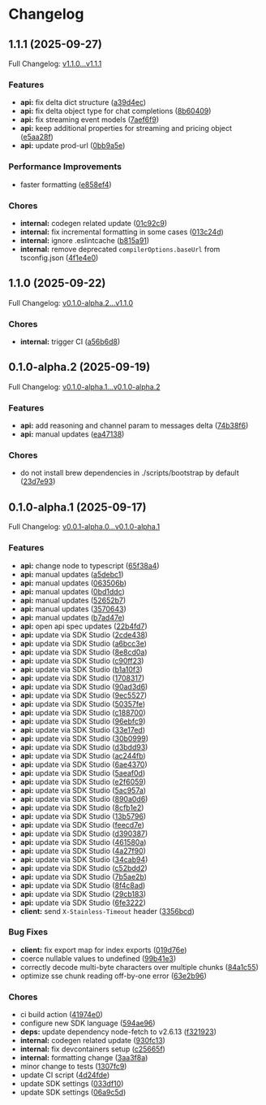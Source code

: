 # Changelog

## 1.1.1 (2025-09-27)

Full Changelog: [v1.1.0...v1.1.1](https://github.com/sambanova/sambanova-typescript/compare/v1.1.0...v1.1.1)

### Features

* **api:** fix delta dict structure ([a39d4ec](https://github.com/sambanova/sambanova-typescript/commit/a39d4ec9360b700b0a4904cb67b3b724380e189f))
* **api:** fix delta object type for chat completions ([8b60409](https://github.com/sambanova/sambanova-typescript/commit/8b604096a9ef9c8bf4dab5504424c10a665d7f88))
* **api:** fix streaming event models ([7aef6f9](https://github.com/sambanova/sambanova-typescript/commit/7aef6f926b0ed463a7552bb6da6ca37177c2965e))
* **api:** keep additional properties for streaming and pricing object ([e5aa28f](https://github.com/sambanova/sambanova-typescript/commit/e5aa28fb6be7ffced0925d2c95179dc2b7ef6b48))
* **api:** update prod-url ([0bb9a5e](https://github.com/sambanova/sambanova-typescript/commit/0bb9a5e0fb4c4f92ace61d84e99cfbfb3a2ff8f8))


### Performance Improvements

* faster formatting ([e858ef4](https://github.com/sambanova/sambanova-typescript/commit/e858ef48c1eda6f928f6306a57cc0e2913d07e12))


### Chores

* **internal:** codegen related update ([01c92c9](https://github.com/sambanova/sambanova-typescript/commit/01c92c976c691f368bedb431d18efec795fe4acc))
* **internal:** fix incremental formatting in some cases ([013c24d](https://github.com/sambanova/sambanova-typescript/commit/013c24da0bea091eb1ff8045c56a590e39ee8067))
* **internal:** ignore .eslintcache ([b815a91](https://github.com/sambanova/sambanova-typescript/commit/b815a9108e49c259f8ba26cc2f860353f25e9001))
* **internal:** remove deprecated `compilerOptions.baseUrl` from tsconfig.json ([4f1e4e0](https://github.com/sambanova/sambanova-typescript/commit/4f1e4e0df77817161202d4bfc6e918cb8846ea6d))

## 1.1.0 (2025-09-22)

Full Changelog: [v0.1.0-alpha.2...v1.1.0](https://github.com/sambanova/sambanova-typescript/compare/v0.1.0-alpha.2...v1.1.0)

### Chores

* **internal:** trigger CI ([a56b6d8](https://github.com/sambanova/sambanova-typescript/commit/a56b6d80c336553c50b7dbde0365e24c11e84340))

## 0.1.0-alpha.2 (2025-09-19)

Full Changelog: [v0.1.0-alpha.1...v0.1.0-alpha.2](https://github.com/sambanova/sambanova-typescript/compare/v0.1.0-alpha.1...v0.1.0-alpha.2)

### Features

* **api:** add reasoning and channel param to messages delta ([74b38f6](https://github.com/sambanova/sambanova-typescript/commit/74b38f6450f82d75763ac519e31c80394a8302ca))
* **api:** manual updates ([ea47138](https://github.com/sambanova/sambanova-typescript/commit/ea47138d1e2f721eade16f26bd2ca883451368c5))


### Chores

* do not install brew dependencies in ./scripts/bootstrap by default ([23d7e93](https://github.com/sambanova/sambanova-typescript/commit/23d7e930073e91cc27e590d78ca7c0fb587f609f))

## 0.1.0-alpha.1 (2025-09-17)

Full Changelog: [v0.0.1-alpha.0...v0.1.0-alpha.1](https://github.com/sambanova/sambanova-typescript/compare/v0.0.1-alpha.0...v0.1.0-alpha.1)

### Features

* **api:** change node to typescript ([65f38a4](https://github.com/sambanova/sambanova-typescript/commit/65f38a498edc96afc7f062543ffe80718402e772))
* **api:** manual updates ([a5debc1](https://github.com/sambanova/sambanova-typescript/commit/a5debc1036051eba0ad1e763656fb460a2c24f3e))
* **api:** manual updates ([063506b](https://github.com/sambanova/sambanova-typescript/commit/063506b492278c82cb6260dba55d7dd1feda5526))
* **api:** manual updates ([0bd1ddc](https://github.com/sambanova/sambanova-typescript/commit/0bd1ddca00ccfee73261165a21afcfd9488a8a77))
* **api:** manual updates ([52652b7](https://github.com/sambanova/sambanova-typescript/commit/52652b7df69b07a592f22fcb46b2c3e88a56d48e))
* **api:** manual updates ([3570643](https://github.com/sambanova/sambanova-typescript/commit/3570643f7dec77deb2665b4b074ca9ba54038cfd))
* **api:** manual updates ([b7ad47e](https://github.com/sambanova/sambanova-typescript/commit/b7ad47e3135bf166e43f4276329a6623998d8714))
* **api:** open api spec updates ([22b4fd7](https://github.com/sambanova/sambanova-typescript/commit/22b4fd76e58606e04b23b8291fe01b933aec566c))
* **api:** update via SDK Studio ([2cde438](https://github.com/sambanova/sambanova-typescript/commit/2cde438d65cce85e597096483c11ae89c9d04760))
* **api:** update via SDK Studio ([a6bcc3e](https://github.com/sambanova/sambanova-typescript/commit/a6bcc3e9999781469cfc1f292c259814ad85776a))
* **api:** update via SDK Studio ([8e8cd0a](https://github.com/sambanova/sambanova-typescript/commit/8e8cd0a9dfdd4a8f28d81848364bd394843882f3))
* **api:** update via SDK Studio ([c90ff23](https://github.com/sambanova/sambanova-typescript/commit/c90ff23203c22050ddaea3e4d1f5f943f553371c))
* **api:** update via SDK Studio ([b1a10f3](https://github.com/sambanova/sambanova-typescript/commit/b1a10f346696e2566a453707e1fc846394c984d2))
* **api:** update via SDK Studio ([1708317](https://github.com/sambanova/sambanova-typescript/commit/1708317ca1b79856f892d1c122d7757a7ae918d5))
* **api:** update via SDK Studio ([90ad3d6](https://github.com/sambanova/sambanova-typescript/commit/90ad3d6e4c3029cc51aa35c6509965bfada1e928))
* **api:** update via SDK Studio ([9ec5527](https://github.com/sambanova/sambanova-typescript/commit/9ec5527e95628e801444e3ed7aca592ed7dc43ed))
* **api:** update via SDK Studio ([50357fe](https://github.com/sambanova/sambanova-typescript/commit/50357fe27766dbed42ef5d04cdf1c24976c96143))
* **api:** update via SDK Studio ([c188700](https://github.com/sambanova/sambanova-typescript/commit/c188700119763895ef7f26d517aee9e566f744f6))
* **api:** update via SDK Studio ([96ebfc9](https://github.com/sambanova/sambanova-typescript/commit/96ebfc987a5b720ed7ef884b55a0611df43b7257))
* **api:** update via SDK Studio ([33e17ed](https://github.com/sambanova/sambanova-typescript/commit/33e17ed538e957660c7f3f25f1277b8908ffaa29))
* **api:** update via SDK Studio ([30b0999](https://github.com/sambanova/sambanova-typescript/commit/30b0999020fb69bcc8600a90e190bf9545ca9048))
* **api:** update via SDK Studio ([d3bdd93](https://github.com/sambanova/sambanova-typescript/commit/d3bdd935d2bef835e1c4099b3522ef8ce8f08cfe))
* **api:** update via SDK Studio ([ac244fb](https://github.com/sambanova/sambanova-typescript/commit/ac244fb839d7d221c616f679869fbfd668cab50c))
* **api:** update via SDK Studio ([6ae4370](https://github.com/sambanova/sambanova-typescript/commit/6ae43702b5a7f608f63cab514621cea02da4f549))
* **api:** update via SDK Studio ([5aeaf0d](https://github.com/sambanova/sambanova-typescript/commit/5aeaf0d1ae3b4001145cb283af964054eb6ecd85))
* **api:** update via SDK Studio ([e2f6059](https://github.com/sambanova/sambanova-typescript/commit/e2f60596a1d9131406d801facb72b485e914ae21))
* **api:** update via SDK Studio ([5ac957a](https://github.com/sambanova/sambanova-typescript/commit/5ac957aa59418563dbc292ebba7b84ed07c0cff3))
* **api:** update via SDK Studio ([890a0d6](https://github.com/sambanova/sambanova-typescript/commit/890a0d6cbdfc982e200c66d117a05f679d3f739f))
* **api:** update via SDK Studio ([8cfb1e2](https://github.com/sambanova/sambanova-typescript/commit/8cfb1e218e710bc5328f63534eba56055e7d5fac))
* **api:** update via SDK Studio ([13b5796](https://github.com/sambanova/sambanova-typescript/commit/13b5796d375fc5c8d9ae4eb57a335a701be18c2d))
* **api:** update via SDK Studio ([feecd7e](https://github.com/sambanova/sambanova-typescript/commit/feecd7e5403dab2e49e37a76c417fbd2a5861a61))
* **api:** update via SDK Studio ([d390387](https://github.com/sambanova/sambanova-typescript/commit/d390387c03a007d4416e6e3bdeda40acb6e63d1a))
* **api:** update via SDK Studio ([461580a](https://github.com/sambanova/sambanova-typescript/commit/461580a6c8dfac021ebc29e3eb1e80cc7f6c9dad))
* **api:** update via SDK Studio ([4a27f90](https://github.com/sambanova/sambanova-typescript/commit/4a27f9093919f0481487ba2f9dd988cab5fde960))
* **api:** update via SDK Studio ([34cab94](https://github.com/sambanova/sambanova-typescript/commit/34cab94b01211d6649e6dd38bc39931bff86ba75))
* **api:** update via SDK Studio ([c52bdd2](https://github.com/sambanova/sambanova-typescript/commit/c52bdd2f755e1b5d481b1f87f315a7308101073e))
* **api:** update via SDK Studio ([7b5ae2b](https://github.com/sambanova/sambanova-typescript/commit/7b5ae2b30bc04a9f7ef24d2a0edbb56cba8ba255))
* **api:** update via SDK Studio ([8f4c8ad](https://github.com/sambanova/sambanova-typescript/commit/8f4c8adbc86905acf198ed1bc1987ea923d05f27))
* **api:** update via SDK Studio ([29cb183](https://github.com/sambanova/sambanova-typescript/commit/29cb183b3363b39d3328244774b5d88f8c8b9d6f))
* **api:** update via SDK Studio ([6fe3222](https://github.com/sambanova/sambanova-typescript/commit/6fe3222cc8f5125091e09b68ea20044203c9bc5d))
* **client:** send `X-Stainless-Timeout` header ([3356bcd](https://github.com/sambanova/sambanova-typescript/commit/3356bcda4a8b48b93a9c270cb3d55d2a6de3352c))


### Bug Fixes

* **client:** fix export map for index exports ([019d76e](https://github.com/sambanova/sambanova-typescript/commit/019d76ed72babae670ee7e16b41e4446850533ca))
* coerce nullable values to undefined ([99b41e3](https://github.com/sambanova/sambanova-typescript/commit/99b41e37f84fbaca88406c2b25f02b00ecff4aaf))
* correctly decode multi-byte characters over multiple chunks ([84a1c55](https://github.com/sambanova/sambanova-typescript/commit/84a1c55a4c7b9b4f00f5d50b8fee01e4661ee9e6))
* optimize sse chunk reading off-by-one error ([63e2b96](https://github.com/sambanova/sambanova-typescript/commit/63e2b96eea89770ea708c3f15926ef5321daae28))


### Chores

* ci build action ([41974e0](https://github.com/sambanova/sambanova-typescript/commit/41974e08c27dcc8b044a948116c4463e400098c3))
* configure new SDK language ([594ae96](https://github.com/sambanova/sambanova-typescript/commit/594ae96165712a4324c1b07e9c864d1787a7eb3b))
* **deps:** update dependency node-fetch to v2.6.13 ([f321923](https://github.com/sambanova/sambanova-typescript/commit/f321923061fa48292c5eb312799809bcbdfe1499))
* **internal:** codegen related update ([930fc13](https://github.com/sambanova/sambanova-typescript/commit/930fc1348b82152b9180b43809bc61e3e5cef49e))
* **internal:** fix devcontainers setup ([c25665f](https://github.com/sambanova/sambanova-typescript/commit/c25665fe98f491ed51c8f643a471e349fbfa9417))
* **internal:** formatting change ([3aa3f8a](https://github.com/sambanova/sambanova-typescript/commit/3aa3f8aafe1fd1a6b808d07a43f7a7d8859f2d4d))
* minor change to tests ([1307fc9](https://github.com/sambanova/sambanova-typescript/commit/1307fc9e8106ed92d7dd595df767b2bd16649fcd))
* update CI script ([4d24fde](https://github.com/sambanova/sambanova-typescript/commit/4d24fde15f651431dc8fc599acbf16289d8d99f6))
* update SDK settings ([033df10](https://github.com/sambanova/sambanova-typescript/commit/033df100a3e3f0a90e0dbf8d3648937f21275fe9))
* update SDK settings ([06a9c5d](https://github.com/sambanova/sambanova-typescript/commit/06a9c5d2c58d1bf44327e003e11d84f79acd1264))
